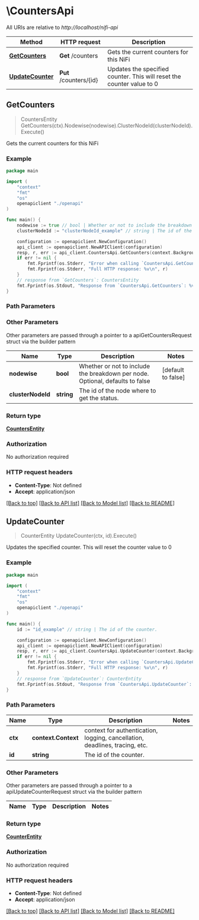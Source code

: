 # \CountersApi

All URIs are relative to *http://localhost/nifi-api*

Method | HTTP request | Description
------------- | ------------- | -------------
[**GetCounters**](CountersApi.md#GetCounters) | **Get** /counters | Gets the current counters for this NiFi
[**UpdateCounter**](CountersApi.md#UpdateCounter) | **Put** /counters/{id} | Updates the specified counter. This will reset the counter value to 0



## GetCounters

> CountersEntity GetCounters(ctx).Nodewise(nodewise).ClusterNodeId(clusterNodeId).Execute()

Gets the current counters for this NiFi



### Example

```go
package main

import (
    "context"
    "fmt"
    "os"
    openapiclient "./openapi"
)

func main() {
    nodewise := true // bool | Whether or not to include the breakdown per node. Optional, defaults to false (optional) (default to false)
    clusterNodeId := "clusterNodeId_example" // string | The id of the node where to get the status. (optional)

    configuration := openapiclient.NewConfiguration()
    api_client := openapiclient.NewAPIClient(configuration)
    resp, r, err := api_client.CountersApi.GetCounters(context.Background()).Nodewise(nodewise).ClusterNodeId(clusterNodeId).Execute()
    if err != nil {
        fmt.Fprintf(os.Stderr, "Error when calling `CountersApi.GetCounters``: %v\n", err)
        fmt.Fprintf(os.Stderr, "Full HTTP response: %v\n", r)
    }
    // response from `GetCounters`: CountersEntity
    fmt.Fprintf(os.Stdout, "Response from `CountersApi.GetCounters`: %v\n", resp)
}
```

### Path Parameters



### Other Parameters

Other parameters are passed through a pointer to a apiGetCountersRequest struct via the builder pattern


Name | Type | Description  | Notes
------------- | ------------- | ------------- | -------------
 **nodewise** | **bool** | Whether or not to include the breakdown per node. Optional, defaults to false | [default to false]
 **clusterNodeId** | **string** | The id of the node where to get the status. | 

### Return type

[**CountersEntity**](CountersEntity.md)

### Authorization

No authorization required

### HTTP request headers

- **Content-Type**: Not defined
- **Accept**: application/json

[[Back to top]](#) [[Back to API list]](../README.md#documentation-for-api-endpoints)
[[Back to Model list]](../README.md#documentation-for-models)
[[Back to README]](../README.md)


## UpdateCounter

> CounterEntity UpdateCounter(ctx, id).Execute()

Updates the specified counter. This will reset the counter value to 0



### Example

```go
package main

import (
    "context"
    "fmt"
    "os"
    openapiclient "./openapi"
)

func main() {
    id := "id_example" // string | The id of the counter.

    configuration := openapiclient.NewConfiguration()
    api_client := openapiclient.NewAPIClient(configuration)
    resp, r, err := api_client.CountersApi.UpdateCounter(context.Background(), id).Execute()
    if err != nil {
        fmt.Fprintf(os.Stderr, "Error when calling `CountersApi.UpdateCounter``: %v\n", err)
        fmt.Fprintf(os.Stderr, "Full HTTP response: %v\n", r)
    }
    // response from `UpdateCounter`: CounterEntity
    fmt.Fprintf(os.Stdout, "Response from `CountersApi.UpdateCounter`: %v\n", resp)
}
```

### Path Parameters


Name | Type | Description  | Notes
------------- | ------------- | ------------- | -------------
**ctx** | **context.Context** | context for authentication, logging, cancellation, deadlines, tracing, etc.
**id** | **string** | The id of the counter. | 

### Other Parameters

Other parameters are passed through a pointer to a apiUpdateCounterRequest struct via the builder pattern


Name | Type | Description  | Notes
------------- | ------------- | ------------- | -------------


### Return type

[**CounterEntity**](CounterEntity.md)

### Authorization

No authorization required

### HTTP request headers

- **Content-Type**: Not defined
- **Accept**: application/json

[[Back to top]](#) [[Back to API list]](../README.md#documentation-for-api-endpoints)
[[Back to Model list]](../README.md#documentation-for-models)
[[Back to README]](../README.md)

